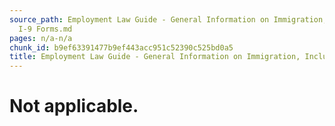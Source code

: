 ```yaml
---
source_path: Employment Law Guide - General Information on Immigration, Including
  I-9 Forms.md
pages: n/a-n/a
chunk_id: b9ef63391477b9ef443acc951c52390c525bd0a5
title: Employment Law Guide - General Information on Immigration, Including I-9 Forms
---
```

# Not applicable.
